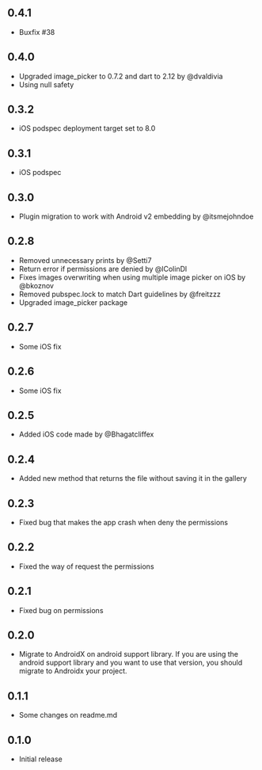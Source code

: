 ## 0.4.1

* Buxfix #38

## 0.4.0

* Upgraded image_picker to 0.7.2 and dart to 2.12 by @dvaldivia
* Using null safety

## 0.3.2

* iOS podspec deployment target set to 8.0

## 0.3.1

* iOS podspec

## 0.3.0

* Plugin migration to work with Android v2 embedding by @itsmejohndoe

## 0.2.8

* Removed unnecessary prints by @Setti7
* Return error if permissions are denied by @lColinDl
* Fixes images overwriting when using multiple image picker on iOS by @bkoznov
* Removed pubspec.lock to match Dart guidelines by @freitzzz
* Upgraded image_picker package

## 0.2.7

* Some iOS fix 

## 0.2.6

* Some iOS fix 

## 0.2.5

* Added iOS code made by @Bhagatcliffex 

## 0.2.4

* Added new method that returns the file without saving it in the gallery

## 0.2.3

* Fixed bug that makes the app crash when deny the permissions 

## 0.2.2

* Fixed the way of request the permissions

## 0.2.1

* Fixed bug on permissions

## 0.2.0

* Migrate to AndroidX on android support library. 
If you are using the android support library and you want to use that version, you should migrate to Androidx your project. 

## 0.1.1

* Some changes on readme.md

## 0.1.0

* Initial release